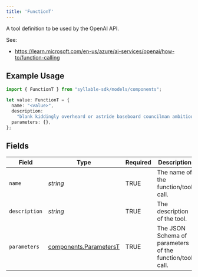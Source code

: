 ```yaml
---
title: 'FunctionT'
---
```


A tool definition to be used by the OpenAI API.

See:
- https://learn.microsoft.com/en-us/azure/ai-services/openai/how-to/function-calling

## Example Usage

```typescript
import { FunctionT } from "syllable-sdk/models/components";

let value: FunctionT = {
  name: "<value>",
  description:
    "blank kiddingly overheard or astride baseboard councilman ambitious",
  parameters: {},
};
```

## Fields

| Field                                                            | Type                                                             | Required                                                         | Description                                                      |
| ---------------------------------------------------------------- | ---------------------------------------------------------------- | ---------------------------------------------------------------- | ---------------------------------------------------------------- |
| `name`                                                           | *string*                                                         | TRUE                                               | The name of the function/tool call.                              |
| `description`                                                    | *string*                                                         | TRUE                                               | The description of the tool.                                     |
| `parameters`                                                     | [components.ParametersT](sdk-docs/models/components/parameterst) | TRUE                                               | The JSON Schema of parameters of the function/tool call.         |